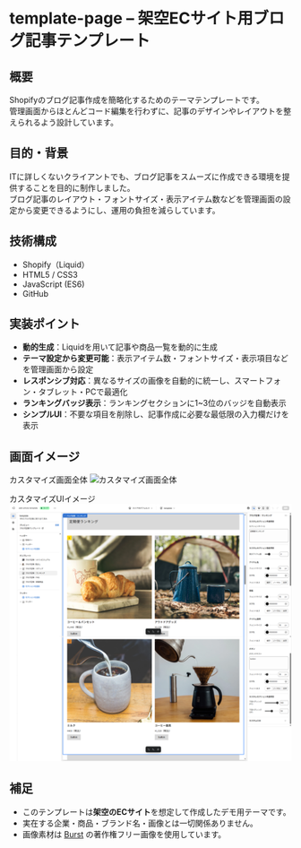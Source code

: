 # template-page – 架空ECサイト用ブログ記事テンプレート

## 概要
Shopifyのブログ記事作成を簡略化するためのテーマテンプレートです。  
管理画面からほとんどコード編集を行わずに、記事のデザインやレイアウトを整えられるよう設計しています。

## 目的・背景
ITに詳しくないクライアントでも、ブログ記事をスムーズに作成できる環境を提供することを目的に制作しました。  
ブログ記事のレイアウト・フォントサイズ・表示アイテム数などを管理画面の設定から変更できるようにし、運用の負担を減らしています。

## 技術構成
- Shopify（Liquid）
- HTML5 / CSS3
- JavaScript (ES6)
- GitHub

## 実装ポイント
- **動的生成**：Liquidを用いて記事や商品一覧を動的に生成
- **テーマ設定から変更可能**：表示アイテム数・フォントサイズ・表示項目などを管理画面から設定
- **レスポンシブ対応**：異なるサイズの画像を自動的に統一し、スマートフォン・タブレット・PCで最適化
- **ランキングバッジ表示**：ランキングセクションに1~3位のバッジを自動表示
- **シンプルUI**：不要な項目を削除し、記事作成に必要な最低限の入力欄だけを表示

## 画面イメージ
カスタマイズ画面全体
![カスタマイズ画面全体](./assets/custmize-all.png)  

カスタマイズUIイメージ
![カスタマイズUIイメージ](./assets/custmize-detail.png)  

## 補足
- このテンプレートは**架空のECサイト**を想定して作成したデモ用テーマです。
- 実在する企業・商品・ブランド名・画像とは一切関係ありません。
- 画像素材は [Burst](https://www.shopify.com/stock-photos) の著作権フリー画像を使用しています。

